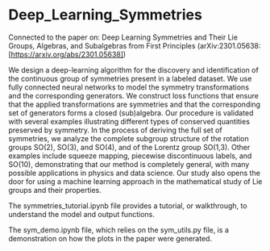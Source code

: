 # Deep_Learning_Symmetries

Connected to the paper on: Deep Learning Symmetries and Their Lie Groups, Algebras, and Subalgebras from First Principles (arXiv:2301.05638: [https://arxiv.org/abs/2301.05638])

We design a deep-learning algorithm for the discovery and identification of the continuous group of symmetries present in a labeled dataset. We use fully connected neural networks to model the symmetry transformations and the corresponding generators. We construct loss functions that ensure that the applied transformations are symmetries and that the corresponding set of generators forms a closed (sub)algebra. Our procedure is validated with several examples illustrating different types of conserved quantities preserved by symmetry. In the process of deriving the full set of symmetries, we analyze the complete subgroup structure of the rotation groups SO(2), SO(3), and SO(4), and of the Lorentz group SO(1,3). Other examples include squeeze mapping, piecewise discontinuous labels, and SO(10), demonstrating that our method is completely general, with many possible applications in physics and data science. Our study also opens the door for using a machine learning approach in the mathematical study of Lie groups and their properties.


The symmetries_tutorial.ipynb file provides a tutorial, or walkthrough, to understand the model and output functions.

The sym_demo.ipynb file, which relies on the sym_utils.py file, is a demonstration on how the plots in the paper were generated.

